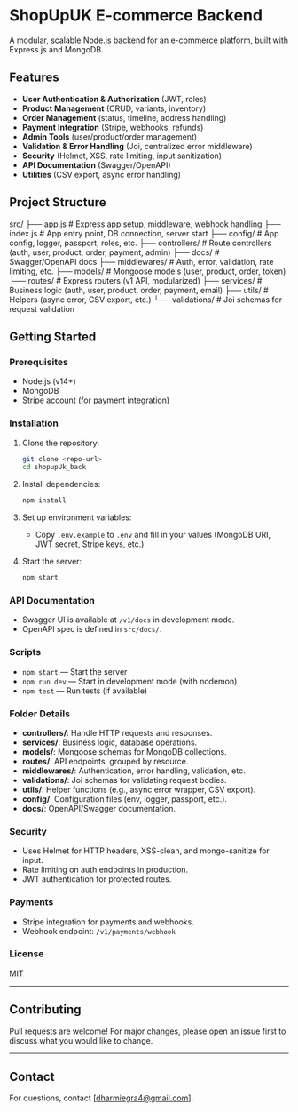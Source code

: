# ShopUpUK E-commerce Backend

A modular, scalable Node.js backend for an e-commerce platform, built with Express.js and MongoDB.

## Features

- **User Authentication & Authorization** (JWT, roles)
- **Product Management** (CRUD, variants, inventory)
- **Order Management** (status, timeline, address handling)
- **Payment Integration** (Stripe, webhooks, refunds)
- **Admin Tools** (user/product/order management)
- **Validation & Error Handling** (Joi, centralized error middleware)
- **Security** (Helmet, XSS, rate limiting, input sanitization)
- **API Documentation** (Swagger/OpenAPI)
- **Utilities** (CSV export, async error handling)

## Project Structure
src/
├── app.js # Express app setup, middleware, webhook handling
├── index.js # App entry point, DB connection, server start
├── config/ # App config, logger, passport, roles, etc.
├── controllers/ # Route controllers (auth, user, product, order, payment, admin)
├── docs/ # Swagger/OpenAPI docs
├── middlewares/ # Auth, error, validation, rate limiting, etc.
├── models/ # Mongoose models (user, product, order, token)
├── routes/ # Express routers (v1 API, modularized)
├── services/ # Business logic (auth, user, product, order, payment, email)
├── utils/ # Helpers (async error, CSV export, etc.)
└── validations/ # Joi schemas for request validation



## Getting Started

### Prerequisites

- Node.js (v14+)
- MongoDB
- Stripe account (for payment integration)

### Installation

1. Clone the repository:
   ```bash
   git clone <repo-url>
   cd shopupUk_back
   ```

2. Install dependencies:
   ```bash
   npm install
   ```

3. Set up environment variables:
   - Copy `.env.example` to `.env` and fill in your values (MongoDB URI, JWT secret, Stripe keys, etc.)

4. Start the server:
   ```bash
   npm start
   ```

### API Documentation

- Swagger UI is available at `/v1/docs` in development mode.
- OpenAPI spec is defined in `src/docs/`.

### Scripts

- `npm start` — Start the server
- `npm run dev` — Start in development mode (with nodemon)
- `npm test` — Run tests (if available)

### Folder Details

- **controllers/**: Handle HTTP requests and responses.
- **services/**: Business logic, database operations.
- **models/**: Mongoose schemas for MongoDB collections.
- **routes/**: API endpoints, grouped by resource.
- **middlewares/**: Authentication, error handling, validation, etc.
- **validations/**: Joi schemas for validating request bodies.
- **utils/**: Helper functions (e.g., async error wrapper, CSV export).
- **config/**: Configuration files (env, logger, passport, etc.).
- **docs/**: OpenAPI/Swagger documentation.

### Security

- Uses Helmet for HTTP headers, XSS-clean, and mongo-sanitize for input.
- Rate limiting on auth endpoints in production.
- JWT authentication for protected routes.

### Payments

- Stripe integration for payments and webhooks.
- Webhook endpoint: `/v1/payments/webhook`

### License

MIT

---

## Contributing

Pull requests are welcome! For major changes, please open an issue first to discuss what you would like to change.

---

## Contact

For questions, contact [dharmiegra4@gmail.com].
